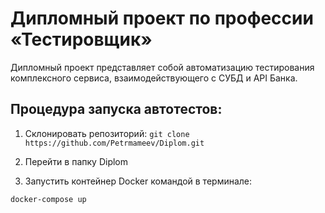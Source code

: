 # Дипломный проект по профессии «Тестировщик»

Дипломный проект представляет собой автоматизацию тестирования комплексного сервиса, взаимодействующего с СУБД и API Банка.

## Процедура запуска автотестов:

1. Склонировать репозиторий: `git clone https://github.com/Petrmameev/Diplom.git`

2. Перейти в папку Diplom

3. Запустить контейнер Docker командой в терминале:

`docker-compose up`


